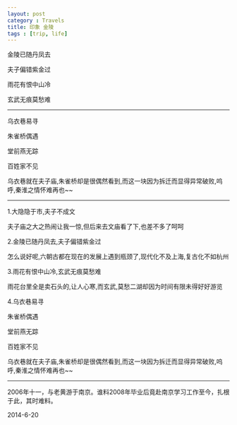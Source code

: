 ```yaml
---
layout: post
category : Travels
title: 印象 金陵
tags : [trip, life]
---
```




金陵已随丹凤去

夫子偏错紫金过

雨花有恨中山冷

玄武无痕莫愁难

---

乌衣巷易寻

朱雀桥偶遇

堂前燕无踪

百姓家不见


乌衣巷就在夫子庙,朱雀桥却是很偶然看到,而这一块因为拆迁而显得异常破败,呜呼,秦淮之情怀难再也~~

---

1.大隐隐于市,夫子不成文

夫子庙之大之热闹让我一惊,但后来去文庙看了下,也差不多了呵呵

2.金陵已随丹凤去,夫子偏错紫金过 

怎么说好呢,六朝古都在现在的发展上遇到瓶颈了,现代化不及上海,复古化不如杭州

3.雨花有恨中山冷,玄武无痕莫愁难 

雨花台里全是卖石头的,让人心寒,而玄武,莫愁二湖却因为时间有限未得好好游览

4.乌衣巷易寻

朱雀桥偶遇

堂前燕无踪

百姓家不见

乌衣巷就在夫子庙,朱雀桥却是很偶然看到,而这一块因为拆迁而显得异常破败,呜呼,秦淮之情怀难再也~~

---

2006年十一，与老黄游于南京。谁料2008年毕业后竟赴南京学习工作至今，扎根于此，其时难料。

2014-6-20